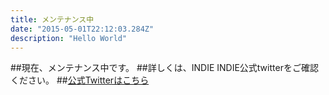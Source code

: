 ```yaml
---
title: メンテナンス中
date: "2015-05-01T22:12:03.284Z"
description: "Hello World"
---
```


##現在、メンテナンス中です。
##詳しくは、INDIE INDIE公式twitterをご確認ください。
##[公式Twitterはこちら](https://twitter.com/indieindie_app)